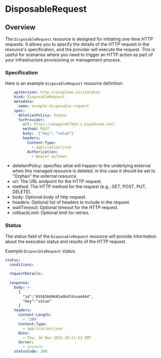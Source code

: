 # DisposableRequest

## Overview

The `DisposableRequest` resource is designed for initiating one-time HTTP requests. It allows you to specify the details of the HTTP request in the resource's specification, and the provider will execute the request. This is useful for scenarios where you need to trigger an HTTP action as part of your infrastructure provisioning or management process.


### Specification

Here is an example `DisposableRequest` resource definition:
```yaml
    apiVersion: http.crossplane.io/v1alpha1
    kind: DisposableRequest
    metadata:
      name: example-disposable-request
    spec:
      deletionPolicy: Orphan
      forProvider:
        url: https://enwgarmh79yh.x.pipedream.net/
        method: POST
        body: '{"key": "value"}'
        headers:
          Content-Type:
            - application/json
          Authorization:
            - Bearer myToken
```

-  deletionPolicy: specifies what will happen to the underlying external when this managed resource is   deleted. in this case it should be set to "Orphan" the external resource.
-  url: The URL endpoint for the HTTP request.
-  method: The HTTP method for the request (e.g., GET, POST, PUT, DELETE).
-  body: Optional body of http request.
-  headers: Optional list of headers to include in the request.
-  waitTimeout: Optional timeout for the HTTP request.
-  rollbackLimit: Optional limit for retries.


### Status
The status field of the `DisposableRequest` resource will provide information about the execution status and results of the HTTP request.

Example `DisposibleRequest` status:
  ```yaml
  status:
    conditions:
      ...
    requestDetails:
      ...
    response:
      body: >-
        {
          "id":"65565b69681e0b47dcea4464",
          "key":"value"
        }
      headers:
        Content-Length:
          - '104'
        Content-Type:
          - application/json
        Date:
          - Thu, 16 Nov 2023 18:11:53 GMT
        Server:
          - uvicorn
      statusCode: 200
  ```

